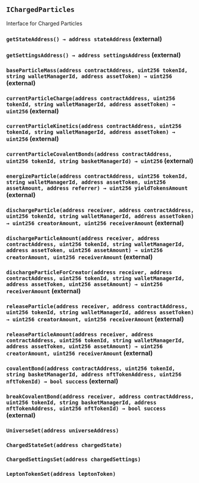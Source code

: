 ## `IChargedParticles`

Interface for Charged Particles




### `getStateAddress() → address stateAddress` (external)





### `getSettingsAddress() → address settingsAddress` (external)





### `baseParticleMass(address contractAddress, uint256 tokenId, string walletManagerId, address assetToken) → uint256` (external)





### `currentParticleCharge(address contractAddress, uint256 tokenId, string walletManagerId, address assetToken) → uint256` (external)





### `currentParticleKinetics(address contractAddress, uint256 tokenId, string walletManagerId, address assetToken) → uint256` (external)





### `currentParticleCovalentBonds(address contractAddress, uint256 tokenId, string basketManagerId) → uint256` (external)





### `energizeParticle(address contractAddress, uint256 tokenId, string walletManagerId, address assetToken, uint256 assetAmount, address referrer) → uint256 yieldTokensAmount` (external)





### `dischargeParticle(address receiver, address contractAddress, uint256 tokenId, string walletManagerId, address assetToken) → uint256 creatorAmount, uint256 receiverAmount` (external)





### `dischargeParticleAmount(address receiver, address contractAddress, uint256 tokenId, string walletManagerId, address assetToken, uint256 assetAmount) → uint256 creatorAmount, uint256 receiverAmount` (external)





### `dischargeParticleForCreator(address receiver, address contractAddress, uint256 tokenId, string walletManagerId, address assetToken, uint256 assetAmount) → uint256 receiverAmount` (external)





### `releaseParticle(address receiver, address contractAddress, uint256 tokenId, string walletManagerId, address assetToken) → uint256 creatorAmount, uint256 receiverAmount` (external)





### `releaseParticleAmount(address receiver, address contractAddress, uint256 tokenId, string walletManagerId, address assetToken, uint256 assetAmount) → uint256 creatorAmount, uint256 receiverAmount` (external)





### `covalentBond(address contractAddress, uint256 tokenId, string basketManagerId, address nftTokenAddress, uint256 nftTokenId) → bool success` (external)





### `breakCovalentBond(address receiver, address contractAddress, uint256 tokenId, string basketManagerId, address nftTokenAddress, uint256 nftTokenId) → bool success` (external)






### `UniverseSet(address universeAddress)`





### `ChargedStateSet(address chargedState)`





### `ChargedSettingsSet(address chargedSettings)`





### `LeptonTokenSet(address leptonToken)`





